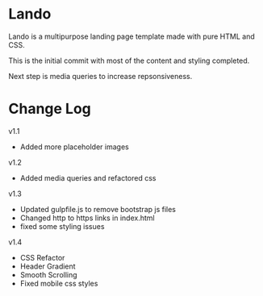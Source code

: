 # Lando

Lando is a multipurpose landing page template made with pure HTML and CSS.

This is the initial commit with most of the content and styling completed. 

Next step is media queries to increase repsonsiveness.

# Change Log

v1.1

* Added more placeholder images


v1.2 

* Added media queries and refactored css

v1.3

* Updated gulpfile.js to remove bootstrap js files
* Changed http to https links in index.html
* fixed some styling issues

v1.4

* CSS Refactor
* Header Gradient
* Smooth Scrolling
* Fixed mobile css styles


